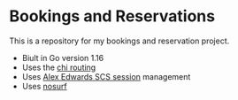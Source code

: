 # Bookings and Reservations

This is a repository for my bookings and reservation project.

- Biult in Go version 1.16
- Uses the [chi routing](https://github.com/go-chi/chi)
- Uses [Alex Edwards SCS session](https://github.com/alexedwards/scs/v2) management
- Uses [nosurf](https://github.com/justinas/nosurf)